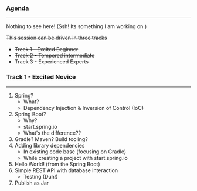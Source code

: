 ### Agenda

---

Nothing to see here! (Ssh! Its something I am working on.)

~~This session can be driven in three tracks~~
* ~~Track 1 - Excited Beginner~~
* ~~Track 2 - Tempered intermediate~~
* ~~Track 3 - Experienced Experts~~



### Track 1 - Excited Novice

---

1. Spring?
    * What?
    * Dependency Injection & Inversion of Control (IoC)
1. Spring Boot?
    * Why?
    * start.spring.io
    * What's the difference??
1. Gradle? Maven? Build tooling?
1. Adding library dependencies
    * In existing code base (focusing on Gradle)
    * While creating a project with start.spring.io
1. Hello World! (from the Spring Boot)
1. Simple REST API with database interaction
    * Testing (Duh!)
1. Publish as Jar
